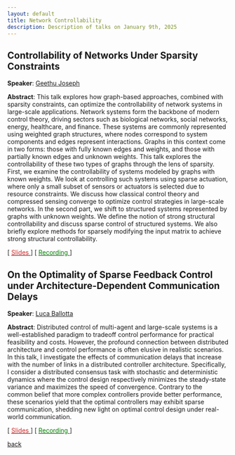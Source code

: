 ```yaml
---
layout: default
title: Network Controllability
description: Description of talks on January 9th, 2025
---
```




## Controllability of Networks Under Sparsity Constraints


**Speaker**: [Geethu Joseph](https://microelectronics.tudelft.nl/People/bio.php?id=794)

**Abstract**: This talk explores how graph-based approaches, combined with sparsity constraints, can optimize the controllability of network systems in large-scale applications. Network systems form the backbone of modern control theory, driving sectors such as biological networks, social networks, energy, healthcare, and finance. These systems are commonly represented using weighted graph structures, where nodes correspond to system components and edges represent interactions. Graphs in this context come in two forms: those with fully known edges and weights, and those with partially known edges and unknown weights. This talk explores the controllability of these two types of graphs through the lens of sparsity. First, we examine the controllability of systems modeled by graphs with known weights. We look at controlling such systems using sparse actuation, where only a small subset of sensors or actuators is selected due to resource constraints. We discuss how classical control theory and compressed sensing converge to optimize control strategies in large-scale networks. In the second part, we shift to structured systems represented by graphs with unknown weights. We define the notion of strong structural controllability and discuss sparse control of structured systems. We also briefly explore methods for sparsely modifying the input matrix to achieve strong structural controllability. 

[ [<span style="color:#D22B2B">Slides</span>
](../slides/20250109_joseph.pdf) ] [ [<span style="color:green">Recording</span>
    ](https://www.youtube.com/watch?v=5vtfks3K0d4&ab_channel=Elvinisufi) ]


## On the Optimality of Sparse Feedback Control under Architecture-Dependent Communication Delays


**Speaker**: [Luca Ballotta](https://scholar.google.com/citations?user=0Fv9vH8AAAAJ&hl=it)

**Abstract**: Distributed control of multi-agent and large-scale systems is a well-established paradigm to tradeoff control performance for practical feasibility and costs. However, the profound connection between distributed architecture and control performance is often elusive in realistic scenarios. In this talk, I investigate the effects of communication delays that increase with the number of links in a distributed controller architecture. Specifically, I consider a distributed consensus task with stochastic and deterministic dynamics where the control design respectively minimizes the steady-state variance and maximizes the speed of convergence.  Contrary to the common belief that more complex controllers provide better performance, these scenarios yield that the optimal controllers may exhibit sparse communication, shedding new light on optimal control design under real-world communication.  

[ [<span style="color:#D22B2B">Slides</span>
](../slides/20250109_ballotta.pdf) ] [ [<span style="color:green">Recording</span>
    ](https://www.youtube.com/watch?v=LOjETTJIG-I&ab_channel=Elvinisufi) ]


[back](../index.md#january-9th-2025-network-controllability)
